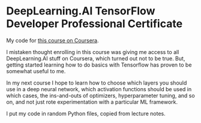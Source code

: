 # DeepLearning.AI TensorFlow Developer Professional Certificate

My code for [this course on Coursera](https://www.coursera.org/professional-certificates/tensorflow-in-practice).

I mistaken thought enrolling in this course was giving me access to all DeepLearning.AI stuff on Coursera, which turned out not to be true. But, getting started learning how to do basics with Tensorflow has proven to be somewhat useful to me.

In my next course I hope to learn how to choose which layers you should use in a deep neural network, which activation functions should be used in which cases, the ins-and-outs of optimizers, hyperparameter tuning, and so on, and not just rote experimentation with a particular ML framework.

I put my code in random Python files, copied from lecture notes.